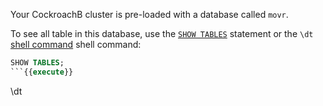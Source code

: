 Your CockroachB cluster is pre-loaded with a database called `movr`.

To see all table in this database, use the [`SHOW TABLES`](https://www.cockroachlabs.com/docs/stable/show-tables.html) statement or the `\dt` [shell command](https://www.cockroachlabs.com/docs/stable/cockroach-sql.html#commands) shell command:

```sql
SHOW TABLES;
```{{execute}}

```
\dt
```{{execute}}
